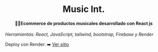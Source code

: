 <div align="center">
  <h1>Music Int.</h1>
</div>

<div align="center">
  <h4>🎵🎵Ecommerce de productos musicales desarrollado con React js</h4>
</div>

*Herramientas:*
*React, JavaScript, tailwind, bootstrap, Firebase y Render*

Deploy con Render:
➡️ [Ver sitio](https://musicint-reactjs.onrender.com/)
